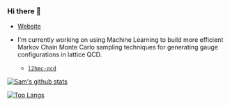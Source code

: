 ### Hi there 👋

- [Website](https://www.samforeman.me)

- I'm currently working on using Machine Learning to build more efficient Markov Chain Monte Carlo sampling techniques for generating gauge configurations in lattice QCD.
  - [`l2hmc-qcd`](https://github.com/saforem2/l2hmc-qcd/)

[![Sam's github stats](https://github-readme-stats.vercel.app/api?username=saforem2&theme=dark)](https://github.com/saforem2/github-readme-stats)

[![Top Langs](https://github-readme-stats.vercel.app/api/top-langs/?username=saforem2&theme=dark&langs_count=8)](https://github.com/saforem2/github-readme-stats)

<!---[![saforem2's wakatime stats](https://github-readme-stats.vercel.app/api/wakatime?username=saforem2&theme=dark)](https://github.com/saforem2/github-readme-stats)--->

<!---![Anurag's github stats](https://github-readme-stats.vercel.app/api?username=anuraghazra&theme=dark&show_icons=true)--->
<!--
**saforem2/saforem2** is a ✨ _special_ ✨ repository because its `README.md` (this file) appears on your GitHub profile.

Here are some ideas to get you started:

- 🔭 I’m currently working on ...
- 🌱 I’m currently learning ...
- 👯 I’m looking to collaborate on ...
- 🤔 I’m looking for help with ...
- 💬 Ask me about ...
- 📫 How to reach me: ...
- 😄 Pronouns: ...
- ⚡ Fun fact: ...
-->
